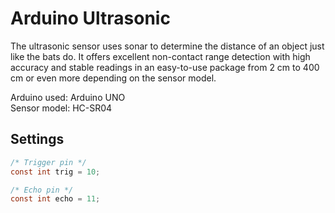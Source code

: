 # Arduino Ultrasonic

The ultrasonic sensor uses sonar to determine the distance of an object just like the bats do. It offers excellent non-contact range detection with high accuracy and stable readings in an easy-to-use package from 2 cm to 400 cm or even more depending on the sensor model.

Arduino used: Arduino UNO\
Sensor model: HC-SR04

## Settings

```c
/* Trigger pin */
const int trig = 10;

/* Echo pin */
const int echo = 11;
```